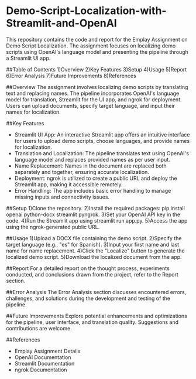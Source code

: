 # Demo-Script-Localization-with-Streamlit-and-OpenAI
This repository contains the code and report for the Emplay Assignment on Demo Script Localization. The assignment focuses on localizing demo scripts using OpenAI's language model and presenting the pipeline through a Streamlit UI app.

##Table of Contents
1)Overview
2)Key Features
3)Setup
4)Usage
5)Report
6)Error Analysis
7)Future Improvements
8)References

##Overview
The assignment involves localizing demo scripts by translating text and replacing names. The pipeline incorporates OpenAI's language model for translation, Streamlit for the UI app, and ngrok for deployment. Users can upload documents, specify target language, and input their names for localization.

##Key Features
- Streamlit UI App: An interactive Streamlit app offers an intuitive interface for users to upload demo scripts, choose languages, and provide names for localization.
- Translation and Localization: The pipeline translates text using OpenAI's language model and replaces provided names as per user input.
- Name Replacement: Names in the document are replaced both separately and together, ensuring accurate localization.
- Deployment: ngrok is utilized to create a public URL and deploy the Streamlit app, making it accessible remotely.
- Error Handling: The app includes basic error handling to manage missing inputs and connectivity issues.

##Setup
1)Clone the repository.
2)Install the required packages: pip install openai python-docx streamlit pyngrok.
3)Set your OpenAI API key in the code.
4)Run the Streamlit app using streamlit run app.py.
5)Access the app using the ngrok-generated public URL.

##Usage
1)Upload a DOCX file containing the demo script.
2)Specify the target language (e.g., "es" for Spanish).
3)Input your first name and last name for name replacement.
4)Click the "Localize" button to generate the localized demo script.
5)Download the localized document from the app.

##Report
For a detailed report on the thought process, experiments conducted, and conclusions drawn from the project, refer to the Report section.

##Error Analysis
The Error Analysis section discusses encountered errors, challenges, and solutions during the development and testing of the pipeline.

##Future Improvements
Explore potential enhancements and optimizations for the pipeline, user interface, and translation quality. Suggestions and contributions are welcome.

##References
- Emplay Assignment Details
- OpenAI Documentation
- Streamlit Documentation
- ngrok Documentation

